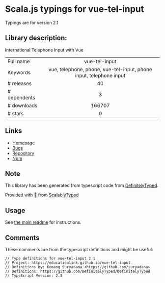 
# Scala.js typings for vue-tel-input

Typings are for version 2.1

## Library description:
International Telephone Input with Vue

|                    |                 |
| ------------------ | :-------------: |
| Full name          | vue-tel-input |
| Keywords           | vue, telephone, phone, vue-tel-input, phone input, telephone input |
| # releases         | 40 |
| # dependents       | 3 |
| # downloads        | 166707 |
| # stars            | 0 |

## Links
- [Homepage](https://educationlink.github.io/vue-tel-input/)
- [Bugs](https://github.com/EducationLink/vue-tel-input/issues)
- [Repository](https://github.com/EducationLink/vue-tel-input)
- [Npm](https://www.npmjs.com/package/vue-tel-input)
    


## Note
This library has been generated from typescript code from [DefinitelyTyped](https://definitelytyped.org).

Provided with :purple_heart: from [ScalablyTyped](https://github.com/oyvindberg/ScalablyTyped)

## Usage
See [the main readme](../../readme.md) for instructions.

## Comments

These comments are from the typescript definitions and might be useful:
```
// Type definitions for vue-tel-input 2.1
// Project: https://educationlink.github.io/vue-tel-input
// Definitions by: Komang Suryadana <https://github.com/suryadana>
// Definitions: https://github.com/DefinitelyTyped/DefinitelyTyped
// TypeScript Version: 2.3

```


